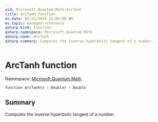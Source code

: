 ```yaml
---
uid: Microsoft.Quantum.Math.ArcTanh
title: ArcTanh function
ms.date: 02/21/2024 12:00:00 AM
ms.topic: managed-reference
qsharp.kind: function
qsharp.namespace: Microsoft.Quantum.Math
qsharp.name: ArcTanh
qsharp.summary: Computes the inverse hyperbolic tangent of a number.
---
```


# ArcTanh function

Namespace: [Microsoft.Quantum.Math](xref:Microsoft.Quantum.Math)

```qsharp
function ArcTanh(x : Double) : Double
```

## Summary
Computes the inverse hyperbolic tangent of a number.
